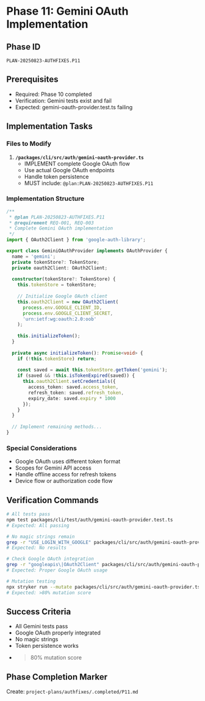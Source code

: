 # Phase 11: Gemini OAuth Implementation

## Phase ID
`PLAN-20250823-AUTHFIXES.P11`

## Prerequisites
- Required: Phase 10 completed
- Verification: Gemini tests exist and fail
- Expected: gemini-oauth-provider.test.ts failing

## Implementation Tasks

### Files to Modify

1. **`/packages/cli/src/auth/gemini-oauth-provider.ts`**
   - IMPLEMENT complete Google OAuth flow
   - Use actual Google OAuth endpoints
   - Handle token persistence
   - MUST include: `@plan:PLAN-20250823-AUTHFIXES.P11`

### Implementation Structure

```typescript
/**
 * @plan PLAN-20250823-AUTHFIXES.P11
 * @requirement REQ-001, REQ-003
 * Complete Gemini OAuth implementation
 */
import { OAuth2Client } from 'google-auth-library';

export class GeminiOAuthProvider implements OAuthProvider {
  name = 'gemini';
  private tokenStore?: TokenStore;
  private oauth2Client: OAuth2Client;
  
  constructor(tokenStore?: TokenStore) {
    this.tokenStore = tokenStore;
    
    // Initialize Google OAuth client
    this.oauth2Client = new OAuth2Client(
      process.env.GOOGLE_CLIENT_ID,
      process.env.GOOGLE_CLIENT_SECRET,
      'urn:ietf:wg:oauth:2.0:oob'
    );
    
    this.initializeToken();
  }
  
  private async initializeToken(): Promise<void> {
    if (!this.tokenStore) return;
    
    const saved = await this.tokenStore.getToken('gemini');
    if (saved && !this.isTokenExpired(saved)) {
      this.oauth2Client.setCredentials({
        access_token: saved.access_token,
        refresh_token: saved.refresh_token,
        expiry_date: saved.expiry * 1000
      });
    }
  }
  
  // Implement remaining methods...
}
```

### Special Considerations

- Google OAuth uses different token format
- Scopes for Gemini API access
- Handle offline access for refresh tokens
- Device flow or authorization code flow

## Verification Commands

```bash
# All tests pass
npm test packages/cli/test/auth/gemini-oauth-provider.test.ts
# Expected: All passing

# No magic strings remain
grep -r "USE_LOGIN_WITH_GOOGLE" packages/cli/src/auth/gemini-oauth-provider.ts
# Expected: No results

# Check Google OAuth integration
grep -r "googleapis\|OAuth2Client" packages/cli/src/auth/gemini-oauth-provider.ts
# Expected: Proper Google OAuth usage

# Mutation testing
npx stryker run --mutate packages/cli/src/auth/gemini-oauth-provider.ts
# Expected: >80% mutation score
```

## Success Criteria

- All Gemini tests pass
- Google OAuth properly integrated
- No magic strings
- Token persistence works
- >80% mutation score

## Phase Completion Marker

Create: `project-plans/authfixes/.completed/P11.md`